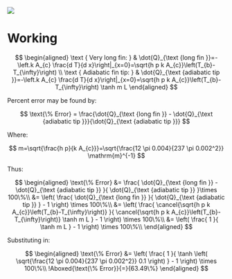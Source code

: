 ![](!imgdir/a7f2faf1f5a7ac9a7c524f72f4b15ea684f5acf5.png)

# Working

$$
\begin{aligned}
\text { Very long fin: } & \dot{Q}_{\text {long fin }}=-\left.k A_{c} \frac{d T}{d x}\right|_{x=0}=\sqrt{h p k A_{c}}\left(T_{b}-T_{\infty}\right) \\
\text { Adiabatic fin tip: } & \dot{Q}_{\text {adiabatic tip }}=-\left.k A_{c} \frac{d T}{d x}\right|_{x=0}=\sqrt{h p k A_{c}}\left(T_{b}-T_{\infty}\right) \tanh m L
\end{aligned}
$$

Percent error may be found by:

$$
\text{\% Error} = \frac{\dot{Q}_{\text {long fin }} - \dot{Q}_{\text {adiabatic tip }}}{\dot{Q}_{\text {adiabatic tip }}}
$$

Where:

$$
m=\sqrt{\frac{h p}{k A_{c}}}=\sqrt{\frac{12 \pi 0.004}{237 \pi 0.002^2}} \mathrm{m}^{-1}
$$

Thus:

$$
\begin{aligned}
    \text{\% Error} &= \frac{
            \dot{Q}_{\text {long fin }} -
            \dot{Q}_{\text {adiabatic tip }}
        }{
            \dot{Q}_{\text {adiabatic tip }}
        }\times 100\%\\
    &= \left( \frac{
            \dot{Q}_{\text {long fin }}
        }{
            \dot{Q}_{\text {adiabatic tip }}
        } - 1 \right) \times 100\%\\
    &= \left( \frac{
            \cancel{\sqrt{h p k A_{c}}\left(T_{b}-T_{\infty}\right)}
        }{
            \cancel{\sqrt{h p k A_{c}}\left(T_{b}-T_{\infty}\right)} \tanh m L
        } - 1 \right) \times 100\%\\
    &= \left( \frac{
            1
        }{
            \tanh m L
        } - 1 \right) \times 100\%\\
\end{aligned}
$$

Substituting in:

$$
\begin{aligned}
    \text{\% Error} &= \left( \frac{
            1
        }{
            \tanh \left( \sqrt{\frac{12 \pi 0.004}{237 \pi 0.002^2}} 0.1 \right)
        } - 1 \right) \times 100\%\\
    !Aboxed{\text{\% Error}}{=}{63.49\%}
\end{aligned}
$$